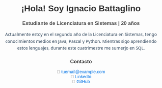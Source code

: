 <!-- Encabezado -->
<h1 style="font-family: Arial, sans-serif; text-align: center; color: #333;">¡Hola! Soy Ignacio Battaglino</h1>

<!-- Subtítulo -->
<h3 style="font-family: Arial, sans-serif; text-align: center; color: #555;">Estudiante de Licenciatura en Sistemas | 20 años </h3>

<!-- Introducción Personal -->
<p style="font-family: 'Segoe UI', Tahoma, Geneva, Verdana, sans-serif; text-align: center; color: #34495e; line-height: 1.6;">
    Actualmente estoy en el segundo año de la Licenciatura en Sistemas, tengo conocimientos medios en Java, Pascal y Python. Mientras sigo aprendiendo estos lenguajes, durante este cuatrimestre me sumerjo en SQL.
</p>


<!-- Sección de Contacto -->
<h3 style="font-family: Arial, sans-serif; text-align: center; color: #333;">Contacto</h3>
<p style="font-family: Arial, sans-serif; text-align: center; color: #666;">
    📧 <a href="mailto:battaglinoignacio@gmail.com" style="color: #0073e6; text-decoration: none;">tuemail@example.com</a> <br>
    💼 <a href="https://www.linkedin.com/in/tu-linkedin" style="color: #0073e6; text-decoration: none;">LinkedIn</a> <br>
    📁 <a href="https://github.com/tu-usuario" style="color: #0073e6; text-decoration: none;">GitHub</a>
</p>
